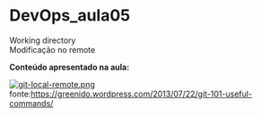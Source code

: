 # DevOps_aula05
Working directory  
Modificação no remote

**Conteúdo apresentado na aula:**

[![git-local-remote.png](https://i.postimg.cc/13RsVthr/git-local-remote.png)](https://postimg.cc/fJP66MbV)
fonte:https://greenido.wordpress.com/2013/07/22/git-101-useful-commands/
